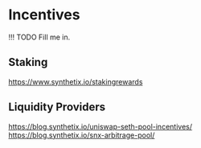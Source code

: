 # Incentives

!!! TODO
    Fill me in.

## Staking

https://www.synthetix.io/stakingrewards

## Liquidity Providers

https://blog.synthetix.io/uniswap-seth-pool-incentives/
https://blog.synthetix.io/snx-arbitrage-pool/
